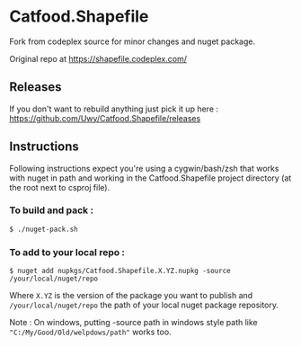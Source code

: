 # Catfood.Shapefile
Fork from codeplex source for minor changes and nuget package.

Original repo at https://shapefile.codeplex.com/

## Releases

If you don't want to rebuild anything just pick it up here : https://github.com/Uwy/Catfood.Shapefile/releases

## Instructions

Following instructions expect you're using a cygwin/bash/zsh that works with nuget in path and working in the Catfood.Shapefile project directory (at the root next to csproj file).

### To build and pack :
```bash
$ ./nuget-pack.sh
```

### To add to your local repo :
```
$ nuget add nupkgs/Catfood.Shapefile.X.YZ.nupkg -source /your/local/nuget/repo
```
Where `X.YZ` is the version of the package you want to publish and `/your/local/nuget/repo` the path of your local nuget package repository.

Note : On windows, putting -source path in windows style path like `"C:/My/Good/Old/welpdows/path"` works too.

